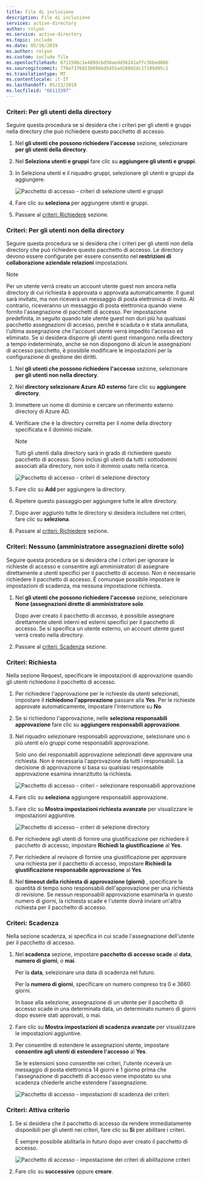 ```yaml
---
title: File di inclusione
description: File di inclusione
services: active-directory
author: rolyon
ms.service: active-directory
ms.topic: include
ms.date: 05/16/2019
ms.author: rolyon
ms.custom: include file
ms.openlocfilehash: 6711506c1e489dcbd50aedd36241affc3bbed80b
ms.sourcegitcommit: 778e7376853b69bbd5455ad260d2dc17109d05c1
ms.translationtype: MT
ms.contentlocale: it-IT
ms.lasthandoff: 05/23/2019
ms.locfileid: "66113397"
---
```

### <a name="policy-for-users-in-your-directory"></a>Criteri: Per gli utenti della directory

Seguire questa procedura se si desidera che i criteri per gli utenti e gruppi nella directory che può richiedere questo pacchetto di accesso.

1. Nel **gli utenti che possono richiedere l'accesso** sezione, selezionare **per gli utenti della directory**.

1. Nel **Seleziona utenti e gruppi** fare clic su **aggiungere gli utenti e gruppi**.

1. In Seleziona utenti e il riquadro gruppi, selezionare gli utenti e gruppi da aggiungere.

    ![Pacchetto di accesso - criteri di selezione utenti e gruppi](./media/active-directory-entitlement-management-policy/policy-select-users-groups.png)

1. Fare clic su **seleziona** per aggiungere utenti e gruppi.

1. Passare al [criteri: Richiedere](#policy-request) sezione.

### <a name="policy-for-users-not-in-your-directory"></a>Criteri: Per gli utenti non della directory

Seguire questa procedura se si desidera che i criteri per gli utenti non della directory che può richiedere questo pacchetto di accesso. Le directory devono essere configurate per essere consentito nel **restrizioni di collaborazione aziendale relazioni** impostazioni.

> [!NOTE]
> Per un utente verrà creato un account utente guest non ancora nella directory di cui richiesta è approvata o approvata automaticamente. Il guest sarà invitato, ma non riceverà un messaggio di posta elettronica di invito. Al contrario, riceveranno un messaggio di posta elettronica quando viene fornito l'assegnazione di pacchetti di accesso. Per impostazione predefinita, in seguito quando tale utente guest non duri più ha qualsiasi pacchetto assegnazioni di accesso, perché è scaduta o è stata annullata, l'ultima assegnazione che l'account utente verrà impedito l'accesso ed eliminato. Se si desidera disporre gli utenti guest rimangono nella directory a tempo indeterminato, anche se non dispongono di alcun le assegnazioni di accesso pacchetto, è possibile modificare le impostazioni per la configurazione di gestione dei diritti.

1. Nel **gli utenti che possono richiedere l'accesso** sezione, selezionare **per gli utenti non nella directory**.

1. Nel **directory selezionare Azure AD esterno** fare clic su **aggiungere directory**.

1. Immettere un nome di dominio e cercare un riferimento esterno directory di Azure AD.

1. Verificare che è la directory corretta per il nome della directory specificata e il dominio iniziale.

    > [!NOTE]
    > Tutti gli utenti dalla directory sarà in grado di richiedere questo pacchetto di accesso. Sono inclusi gli utenti da tutti i sottodomini associati alla directory, non solo il dominio usato nella ricerca.

    ![Pacchetto di accesso - criteri di selezione directory](./media/active-directory-entitlement-management-policy/policy-select-directories.png)

1. Fare clic su **Add** per aggiungere la directory.

1. Ripetere questo passaggio per aggiungere tutte le altre directory.

1. Dopo aver aggiunto tutte le directory si desidera includere nei criteri, fare clic su **seleziona**.

1. Passare al [criteri: Richiedere](#policy-request) sezione.

### <a name="policy-none-administrator-direct-assignments-only"></a>Criteri: Nessuno (amministratore assegnazioni dirette solo)

Seguire questa procedura se si desidera che i criteri per ignorare le richieste di accesso e consentire agli amministratori di assegnare direttamente a utenti specifici per il pacchetto di accesso. Non è necessario richiedere il pacchetto di accesso. È comunque possibile impostare le impostazioni di scadenza, ma nessuna impostazione richiesta.

1. Nel **gli utenti che possono richiedere l'accesso** sezione, selezionare **None (assegnazioni dirette di amministratore solo**.

    Dopo aver creato il pacchetto di accesso, è possibile assegnare direttamente utenti interni ed esterni specifici per il pacchetto di accesso. Se si specifica un utente esterno, un account utente guest verrà creato nella directory.

1. Passare al [criteri: Scadenza](#policy-expiration) sezione.

### <a name="policy-request"></a>Criteri: Richiesta

Nella sezione Request, specificare le impostazioni di approvazione quando gli utenti richiedono il pacchetto di accesso.

1. Per richiedere l'approvazione per le richieste da utenti selezionati, impostare il **richiedono l'approvazione** passare alla **Yes**. Per le richieste approvate automaticamente, impostare l'interruttore su **No**.

1. Se si richiedono l'approvazione, nelle **seleziona responsabili approvazione** fare clic su **aggiungere responsabili approvazione**.

1. Nel riquadro selezionare responsabili approvazione, selezionare uno o più utenti e/o gruppi come responsabili approvazione.

    Solo uno dei responsabili approvazione selezionati deve approvare una richiesta. Non è necessaria l'approvazione da tutti i responsabili. La decisione di approvazione si basa su qualsiasi responsabile approvazione esamina innanzitutto la richiesta.

    ![Pacchetto di accesso - criteri - selezionare responsabili approvazione](./media/active-directory-entitlement-management-policy/policy-select-approvers.png)

1. Fare clic su **seleziona** aggiungere responsabili approvazione.

1. Fare clic su **Mostra impostazioni richiesta avanzate** per visualizzare le impostazioni aggiuntive.

    ![Pacchetto di accesso - criteri di selezione directory](./media/active-directory-entitlement-management-policy/policy-advanced-request.png)

1. Per richiedere agli utenti di fornire una giustificazione per richiedere il pacchetto di accesso, impostare **Richiedi la giustificazione** al **Yes**.

1. Per richiedere al revisore di fornire una giustificazione per approvare una richiesta per il pacchetto di accesso, impostare **Richiedi la giustificazione responsabile approvazione** al **Yes**.

1. Nel **timeout della richiesta di approvazione (giorni)** , specificare la quantità di tempo sono responsabili dell'approvazione per una richiesta di revisione. Se nessun responsabili approvazione esaminarla in questo numero di giorni, la richiesta scade e l'utente dovrà inviare un'altra richiesta per il pacchetto di accesso.

### <a name="policy-expiration"></a>Criteri: Scadenza

Nella sezione scadenza, si specifica in cui scade l'assegnazione dell'utente per il pacchetto di accesso.

1. Nel **scadenza** sezione, impostare **pacchetto di accesso scade** al **data**, **numero di giorni**, o **mai**.

    Per la **data**, selezionare una data di scadenza nel futuro.

    Per la **numero di giorni**, specificare un numero compreso tra 0 e 3660 giorni.

    In base alla selezione, assegnazione di un utente per il pacchetto di accesso scade in una determinata data, un determinato numero di giorni dopo essere stati approvati, o mai.

1. Fare clic su **Mostra impostazioni di scadenza avanzate** per visualizzare le impostazioni aggiuntive.

1. Per consentire di estendere le assegnazioni utente, impostare **consentire agli utenti di estendere l'accesso** al **Yes**.

    Se le estensioni sono consentite nei criteri, l'utente riceverà un messaggio di posta elettronica 14 giorni e 1 giorno prima che l'assegnazione di pacchetti di accesso viene impostato su una scadenza chiederle anche estendere l'assegnazione.

    ![Pacchetto di accesso - impostazioni di scadenza dei criteri:](./media/active-directory-entitlement-management-policy/policy-expiration.png)

### <a name="policy-enable-policy"></a>Criteri: Attiva criterio

1. Se si desidera che il pacchetto di accesso da rendere immediatamente disponibili per gli utenti nei criteri, fare clic su **Sì** per abilitare i criteri.

    È sempre possibile abilitarla in futuro dopo aver creato il pacchetto di accesso.

    ![Pacchetto di accesso - impostazione dei criteri di abilitazione criteri](./media/active-directory-entitlement-management-policy/policy-enable.png)

1. Fare clic su **successivo** oppure **creare**.
